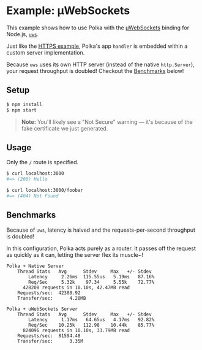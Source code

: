 # Example: µWebSockets

This example shows how to use Polka with the [µWebSockets](https://github.com/uNetworking/uWebSockets) binding for Node.js, [`uws`](https://github.com/uNetworking/bindings/tree/master/nodejs).

Just like the [HTTPS example](https://github.com/lukeed/polka/tree/master/examples/with-https), Polka's app `handler` is embedded within a custom server implementation.

Because `uws` uses its own HTTP server (instead of the native `http.Server`), your request throughput is doubled! Checkout the [Benchmarks](#benchmarks) below!

## Setup

```sh
$ npm install
$ npm start
```

> **Note:** You'll likely see a "Not Secure" warning &mdash; it's because of the fake certificate we just generated.

## Usage

Only the `/` route is specified.

```sh
$ curl localhost:3000
#=> (200) Hello

$ curl localhost:3000/foobar
#=> (404) Not Found
```

## Benchmarks

Because of `uws`, latency is halved and the requests-per-second throughput is doubled!

In this configuration, Polka acts purely as a router. It passes off the request as quickly as it can, letting the server flex its muscle~!

```
Polka + Native Server
    Thread Stats   Avg      Stdev     Max   +/- Stdev
        Latency     2.26ms  115.55us   5.19ms   87.16%
        Req/Sec     5.32k    97.34     5.55k    72.77%
      428208 requests in 10.10s, 42.47MB read
    Requests/sec:  42388.92
    Transfer/sec:      4.20MB

Polka + uWebSockets Server
    Thread Stats   Avg      Stdev     Max   +/- Stdev
        Latency     1.17ms   64.65us   4.17ms   92.82%
        Req/Sec    10.25k   112.98    10.44k    85.77%
      824096 requests in 10.10s, 33.79MB read
    Requests/sec:  81594.48
    Transfer/sec:      3.35M
```
